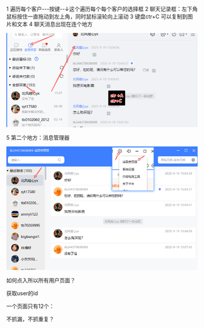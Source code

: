 1 遍历每个客户---按键--↓这个遍历每个每个客户的选择框
2 聊天记录框：左下角鼠标按住一直拖动到左上角，同时鼠标滚轮向上滚动
3 键盘ctr+C  可以复制到图片和文本
4 聊天消息出现在连个地方

![1758267409678](image/千牛数据分析/1758267409678.png "聊天记录这里")



5 第二个地方：消息管理器

![1758267608318](image/千牛数据分析/1758267608318.png)


如何点入所以所有用户页面？

获取user的id

一个页面只有12个：

不抓漏，不抓重复？
